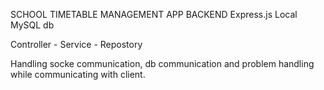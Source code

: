 SCHOOL TIMETABLE MANAGEMENT APP BACKEND
Express.js
Local MySQL db

Controller - Service - Repostory


Handling socke communication, db communication and problem handling while communicating with client.


